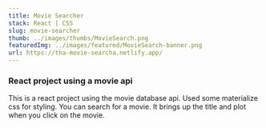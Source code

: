```yaml
---
title: Movie Searcher
stack: React | CSS
slug: movie-searcher
thumb: ../images/thumbs/MovieSearch.png
featuredImg: ../images/featured/MovieSearch-banner.png
url: https://tha-movie-searcha.netlify.app/
---
```


### React project using a movie api

This is a react project using the movie database api. Used some materialize css for styling. You can search for a movie. It brings up the title and plot when you click on the movie.
